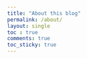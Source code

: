 ```yaml
---
title: "About this blog"
permalink: /about/
layout: single
toc : true
comments: true
toc_sticky: true
---
```

